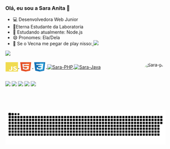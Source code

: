 ### Olá, eu sou a Sara Anita 🦄


- 💻 Desenvolvedora Web Junior
- 🧋Eterna Estudante da Laboratoria
- 🌱 Estudando atualmente: Node.js
- 😄 Pronomes: Ela/Dela
- 🎵 Se o Vecna me pegar de play nisso:<a href='https://open.spotify.com/playlist/1OXX6vSQ5dMGygtmWWksdO?si=c61f074edfec4923&nd=1' target="_blank"> <img src='https://em-content.zobj.net/thumbs/160/microsoft/319/ghost_1f47b.png' width='16px'/> </a>

<div>
  <a href="https://github.com/SaraAnita1">
  <img height="180em" src="https://github-readme-stats.vercel.app/api/top-langs/?username=SaraAnita1&layout=compact&langs_count=7&theme=dracula"/>
</div>
<div style="display: inline_block"><br>
  <img align="center" alt="Sara-Js" height="30" width="40" src="https://raw.githubusercontent.com/devicons/devicon/master/icons/javascript/javascript-plain.svg">
  <img align="center" alt="Sara-HTML" height="30" width="40" src="https://raw.githubusercontent.com/devicons/devicon/master/icons/html5/html5-original.svg">
  <img align="center" alt="Sara-CSS" height="30" width="40" src="https://raw.githubusercontent.com/devicons/devicon/master/icons/css3/css3-original.svg">
  <img align="center" alt="Sara-PHP" height="30" width="40" img src="https://cdn.jsdelivr.net/gh/devicons/devicon/icons/php/php-plain.svg" />
  <img align="center" alt="Sara-Java" height="30" width="40" img src="https://cdn.jsdelivr.net/gh/devicons/devicon/icons/java/java-original-wordmark.svg" />
  <img align="right" alt="Sara-pic" height="150" style="border-radius: 50px;" img src="https://cdn.discordapp.com/attachments/925377188402987058/1123810500841574411/download20230604000132.png" />
</div>
 
  ##
 
<div> 
  <a href="https://www.instagram.com/saah.desa/" target="_blank"><img src="https://img.shields.io/badge/-Instagram-%23E4405F?style=for-the-badge&logo=instagram&logoColor=white" target="_blank"></a>
 	<a href="https://www.twitch.tv/mrs_satalin" target="_blank"><img src="https://img.shields.io/badge/Twitch-9146FF?style=for-the-badge&logo=twitch&logoColor=white" target="_blank"></a>
 <a href="https://discord.gg/uvcMvPxmRJ" target="_blank"><img src="https://img.shields.io/badge/Discord-7289DA?style=for-the-badge&logo=discord&logoColor=white" target="_blank"></a> 
  <a href = "mailto:sara.anita.desa@gmail.com"><img src="https://img.shields.io/badge/-Gmail-%23333?style=for-the-badge&logo=gmail&logoColor=white" target="_blank"></a>
  <a href="https://www.linkedin.com/in/sara-anita-de-sá-5b9378b4/" target="_blank"><img src="https://img.shields.io/badge/-LinkedIn-%230077B5?style=for-the-badge&logo=linkedin&logoColor=white" target="_blank"></a> 
 </div>

 <div align="center"> 
  <source media="(prefers-color-scheme: dark)" srcset="https://raw.githubusercontent.com/GrazielleNascimento/GrazielleNascimento/output/github-contribution-grid-snake-dark.svg">
  <source media="(prefers-color-scheme: light)" srcset="https://raw.githubusercontent.com/GrazielleNascimento/GrazielleNascimento/output/github-contribution-grid-snake-dark.svg">
  <img alt="github contribution grid snake animation" src="https://raw.githubusercontent.com/GrazielleNascimento/GrazielleNascimento/output/github-contribution-grid-snake-dark.svg">
</div>

